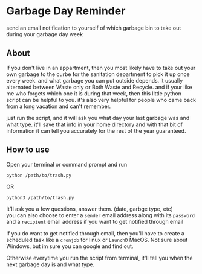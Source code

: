 # Garbage Day Reminder
 send an email notification to yourself of which garbage bin to take out during your garbage day week

## About

If you don't live in an appartment, then you most likely have to take out your own garbage to the curbe for the sanitation department to pick it up once every week. and what garbage you can put outside depends. it usually alternated between Waste only or Both Waste and Recycle. and if your like me who forgets which one it is during that week, then this little python script can be helpful to you. it's also very helpful for people who came back from a long vacation and can't remember.

just run the script, and it will ask you what day your last garbage was and what type. it'll save that info in your home directory and with that bit of information it can tell you accurately for the rest of the year guaranteed.

## How to use

Open your terminal or command prompt and run

`python /path/to/trash.py`

OR

`python3 /path/to/trash.py`

It'll ask you a few questions, answer them. (date, garbge type, etc)<br>
you can also choose to enter a `sender` email address along with its `password` and a `recipient` email address if you want to get notified through email

If you do want to get notified through email, then you'll have to create a scheduled task like a `cronjob` for linux or `LaunchD` MacOS. Not sure about Windows, but im sure you can google and find out.

Otherwise everytime you run the script from terminal, it'll tell you when the next garbage day is and what type.
